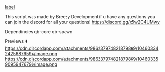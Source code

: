 [label](<../Breezy Scripts/breezy-multichar/README.md>)

This script was made by Breezy Development if u have any questions you can join the discord for all your questions! https://discord.gg/x5w2C4UMwy

Dependincies
qb-core
qb-spawn

Previews ⬇️
https://cdn.discordapp.com/attachments/986237974821879869/1046033424256876594/image.png
https://cdn.discordapp.com/attachments/986237974821879869/1046033590959476796/image.png